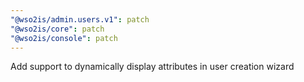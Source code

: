 ```yaml
---
"@wso2is/admin.users.v1": patch
"@wso2is/core": patch
"@wso2is/console": patch
---
```


Add support to dynamically display attributes in user creation wizard
